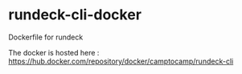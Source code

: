 # rundeck-cli-docker
Dockerfile for rundeck

The docker is hosted here :
https://hub.docker.com/repository/docker/camptocamp/rundeck-cli

